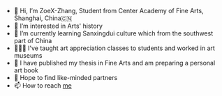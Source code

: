 - 👋 Hi, I’m ZoeX-Zhang, Student from Center Academy of Fine Arts, Shanghai, China🇨🇳
- 👀 I’m interested in Arts' history
- 🌱 I’m currently learning Sanxingdui culture which from the southwest part of China
- 👩🏻‍🎓 I've taught art appreciation classes to students and worked in art museums
- 🥰 I have published my thesis in Fine Arts and am preparing a personal art book
- 💞️ Hope to find like-minded partners
- 📫 How to reach [me](mailto:1363896250@qq.com) 

<!---
ZoeX-Zhang/ZoeX-Zhang is a ✨ special ✨ repository because its `README.md` (this file) appears on your GitHub profile.
You can click the Preview link to take a look at your changes.
--->
